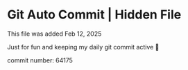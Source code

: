 # Git Auto Commit | Hidden File

This file was added Feb 12, 2025

Just for fun and keeping my daily git commit active 🤪

commit number: 64175
